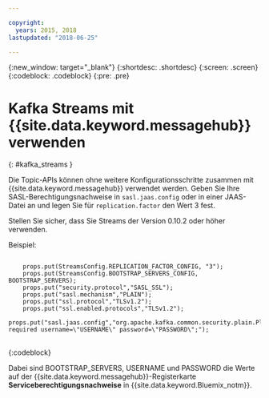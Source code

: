 ```yaml
---

copyright:
  years: 2015, 2018
lastupdated: "2018-06-25"

---
```


{:new_window: target="_blank"}
{:shortdesc: .shortdesc}
{:screen: .screen}
{:codeblock: .codeblock}
{:pre: .pre}

# Kafka Streams mit {{site.data.keyword.messagehub}} verwenden
{: #kafka_streams }

Die Topic-APIs können ohne weitere Konfigurationsschritte zusammen mit {{site.data.keyword.messagehub}} verwendet werden. Geben Sie Ihre SASL-Berechtigungsnachweise in <code>sasl.jaas.config</code> oder in einer JAAS-Datei an und legen Sie für <code>replication.factor</code> den Wert 3 fest.

Stellen Sie sicher, dass Sie Streams der Version 0.10.2 oder höher verwenden.   

Beispiel:

<pre>
<code>
    props.put(StreamsConfig.REPLICATION_FACTOR_CONFIG, "3");
    props.put(StreamsConfig.BOOTSTRAP_SERVERS_CONFIG, BOOTSTRAP_SERVERS);
    props.put("security.protocol","SASL_SSL");
    props.put("sasl.mechanism","PLAIN");
    props.put("ssl.protocol","TLSv1.2");
    props.put("ssl.enabled.protocols","TLSv1.2");
    props.put("sasl.jaas.config","org.apache.kafka.common.security.plain.PlainLoginModule required username=\"USERNAME\" password=\"PASSWORD\";");
</code>
</pre>
{:codeblock}

Dabei sind BOOTSTRAP_SERVERS, USERNAME und PASSWORD die Werte auf der {{site.data.keyword.messagehub}}-Registerkarte **Serviceberechtigungsnachweise** in
{{site.data.keyword.Bluemix_notm}}.

<!--
new topic that includes content from existing topics about samples and migration
-->
